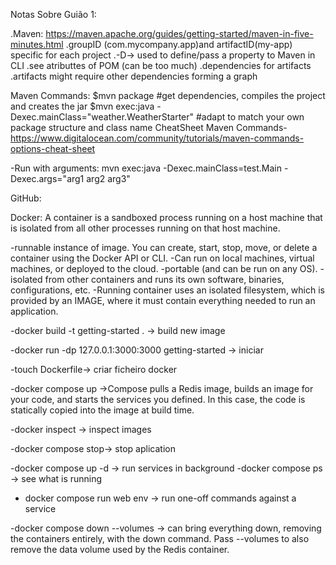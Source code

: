 Notas Sobre Guião 1:

.Maven: https://maven.apache.org/guides/getting-started/maven-in-five-minutes.html
.groupID (com.mycompany.app)and artifactID(my-app) specific for each project
.-D-> used to define/pass a property to Maven in CLI
.see atributtes of POM (can be too much)
.dependencies for artifacts
.artifacts might require other dependencies forming a graph

Maven Commands:
$mvn package #get dependencies, compiles the project and creates the jar
$mvn exec:java -Dexec.mainClass="weather.WeatherStarter" #adapt to match your own 
package structure and class name
CheatSheet Maven Commands- https://www.digitalocean.com/community/tutorials/maven-commands-options-cheat-sheet

-Run with arguments: mvn exec:java -Dexec.mainClass=test.Main -Dexec.args="arg1 arg2 arg3"

GitHub:





Docker: 
A container is a sandboxed process running on a host machine that is isolated from all other processes running on that host machine.

-runnable instance of image. You can create, start, stop, move, or delete a container using the Docker API or CLI.
-Can run on local machines, virtual machines, or deployed to the cloud.
-portable (and can be run on any OS).
-isolated from other containers and runs its own software, binaries, configurations, etc.
-Running container uses an isolated filesystem, which is provided by an IMAGE, where it must contain everything needed to run an application.

-docker build -t getting-started . -> build new image

-docker run -dp 127.0.0.1:3000:3000 getting-started -> iniciar

-touch Dockerfile-> criar ficheiro docker

-docker compose up ->Compose pulls a Redis image, builds an image for your code, and starts the services you defined. In this case, the code is statically copied into the image at build time. 

-docker inspect <tag or id> -> inspect images

-docker compose stop-> stop aplication

-docker compose up -d -> run services in background
-docker compose ps -> see what is running

- docker compose run web env -> run one-off commands against a service

-docker compose down --volumes -> can bring everything down, removing the containers entirely, with the down command. Pass --volumes to also remove the data volume used by the Redis container.
